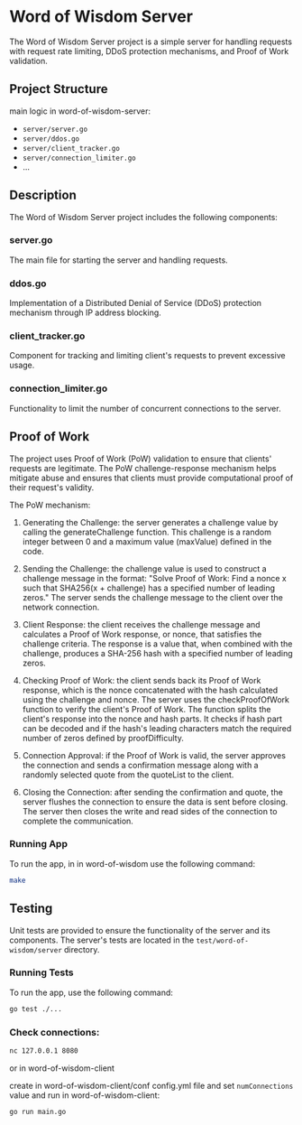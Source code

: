 # Word of Wisdom Server

The Word of Wisdom Server project is a simple server for handling requests with request rate limiting, DDoS protection mechanisms, and Proof of Work validation.

## Project Structure

main logic in word-of-wisdom-server:

- `server/server.go`
- `server/ddos.go`
- `server/client_tracker.go`
- `server/connection_limiter.go`
- ...

## Description

The Word of Wisdom Server project includes the following components:

### server.go

The main file for starting the server and handling requests.

### ddos.go

Implementation of a Distributed Denial of Service (DDoS) protection mechanism through IP address blocking.

### client_tracker.go

Component for tracking and limiting client's requests to prevent excessive usage.

### connection_limiter.go

Functionality to limit the number of concurrent connections to the server.

## Proof of Work

The project uses Proof of Work (PoW) validation to ensure that clients' requests are legitimate. 
The PoW challenge-response mechanism helps mitigate abuse and ensures that clients must provide computational 
proof of their request's validity.

The PoW mechanism:

1. Generating the Challenge: the server generates a challenge value by calling the generateChallenge function. 
This challenge is a random integer between 0 and a maximum value (maxValue) defined in the code.

2. Sending the Challenge: the challenge value is used to construct a challenge message in the format: 
"Solve Proof of Work: Find a nonce x such that SHA256(x + challenge) has a specified number of leading zeros."
The server sends the challenge message to the client over the network connection.

3. Client Response: the client receives the challenge message and calculates a Proof of Work response, or nonce, that satisfies the challenge criteria. 
The response is a value that, when combined with the challenge, produces a SHA-256 hash with a specified number of leading zeros.

4. Checking Proof of Work: the client sends back its Proof of Work response, which is the nonce concatenated with the hash calculated using the challenge and nonce.
The server uses the checkProofOfWork function to verify the client's Proof of Work. 
The function splits the client's response into the nonce and hash parts.
It checks if hash part can be decoded and if the hash's leading characters match the required number of zeros 
defined by proofDifficulty.

5. Connection Approval: if the Proof of Work is valid, the server approves the connection and sends a confirmation message along with a randomly selected quote 
from the quoteList to the client.

6. Closing the Connection: after sending the confirmation and quote, the server flushes the connection to ensure the data is sent before closing.
The server then closes the write and read sides of the connection to complete the communication.

### Running App

To run the app, in in word-of-wisdom use the following command:

```sh
make

```

## Testing

Unit tests are provided to ensure the functionality of the server and its components. The server's tests are located in the `test/word-of-wisdom/server` directory.

### Running Tests

To run the app, use the following command:

```sh
go test ./...
```

### Check connections:

```sh
nc 127.0.0.1 8080
```

or in word-of-wisdom-client

create in word-of-wisdom-client/conf config.yml file and set `numConnections` value and run in word-of-wisdom-client:

```sh
go run main.go
```